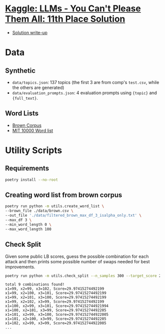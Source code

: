 # [Kaggle: LLMs - You Can't Please Them All: 11th Place Solution](https://www.kaggle.com/competitions/llms-you-cant-please-them-all)

- [Solution write-up](https://www.kaggle.com/competitions/llms-you-cant-please-them-all/discussion/566386)

# Data
## Synthetic 
- `data/topics.json`: 137 topics (the first 3 are from comp's `test.csv`, while the others are generated)
- `data/evaluation_prompts.json`: 4 evaluation prompts using `{topic}` and `{full_text}`.

## Word Lists
- [Brown Corpus](https://www.kaggle.com/datasets/nltkdata/brown-corpus)
- [MIT 10000 Word list](https://www.mit.edu/~ecprice/wordlist.10000)

# Utility Scripts

## Requirements

```bash
poetry install --no-root
```

## Creating word list from brown corpus

```bash
poetry run python -m utils.create_word_list \
--brown_file ./data/brown.csv \
--out_file './data/filtered_brown_max_df_3_isalpha_only.txt' \
--max_df 3 \
--min_word_length 0 \
--max_word_length 100
```

## Check Split
Given some public LB scores, guess the possible combination for each attack and then prints some possible number of swaps needed for best improvements.

```bash
poetry run python -m utils.check_split --n_samples 300 --target_score 29.97415
```

```plaintext
total 9 combinations found!
x1=99, x2=99, x3=102, Score=29.97415274492199
x1=99, x2=100, x3=101, Score=29.97415274492199
x1=99, x2=101, x3=100, Score=29.97415274492199
x1=99, x2=102, x3=99, Score=29.97415274492199
x1=100, x2=99, x3=101, Score=29.974152744921994
x1=100, x2=101, x3=99, Score=29.97415274492205
x1=101, x2=99, x3=100, Score=29.974152744922005
x1=101, x2=100, x3=99, Score=29.97415274492205
x1=102, x2=99, x3=99, Score=29.974152744922005
...
```


